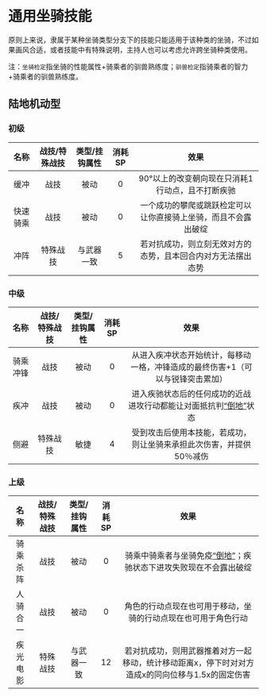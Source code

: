 # 通用坐骑技能

原则上来说，隶属于某种坐骑类型分支下的技能只能适用于该种类的坐骑，不过如果画风合适，或者技能中有特殊说明，主持人也可以考虑允许跨坐骑种类使用。

注：`坐骑检定`指坐骑的性能属性+骑乘者的驯兽熟练度；`驯兽检定`指骑乘者的智力+骑乘者的驯兽熟练度。

## 陆地机动型

### 初级

名称|战技/特殊战技|类型/挂钩属性|消耗SP|效果
:--:|:--:|:--:|:--:|:--:
缓冲|战技|被动|0|90°以上的改变朝向现在只消耗1行动点，且不打断疾驰
快速骑乘|战技|被动|0|一个成功的攀爬或跳跃检定可以让你直接骑上坐骑，而且不会露出破绽
冲阵|特殊战技|与武器一致|5|若对抗成功，则立刻无效对方的态势，且本回合内对方无法摆出态势

### 中级

名称|战技/特殊战技|类型/挂钩属性|消耗SP|效果
:--:|:--:|:--:|:--:|:--:
骑乘冲锋|战技|被动|0|从进入疾冲状态开始统计，每移动一格，冲锋造成的最终伤害+1（可以与锐锋突击累加）
疾冲|战技|被动|0|进入疾驰状态后的任何成功的近战进攻行动都能让对面抵抗判<a href="../../status/normal/#倒地" target="_blank">“倒地”</a>状态
侧避|特殊战技|敏捷|4|受到攻击后使用本技能，若成功，则让坐骑来承担此次伤害，并提供50％减伤

### 上级

名称|战技/特殊战技|类型/挂钩属性|消耗SP|效果
:--:|:--:|:--:|:--:|:--:
骑乘杀阵|战技|被动|0|骑乘中骑乘者与坐骑免疫<a href="../../status/normal/#倒地" target="_blank">“倒地”</a>；疾驰状态下进攻失败现在不会露出破绽
人骑合一|战技|被动|0|角色的行动点现在也可用于移动，坐骑的行动点现在也可用于角色行动
疾光电影|特殊战技|与武器一致|12|若对抗成功，则用武器推着对方一起移动，统计移动距离x，停下时对对方造成x的同向位移与1.5x的固定伤害
